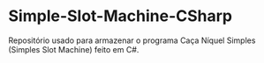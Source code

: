 # Simple-Slot-Machine-CSharp
Repositório usado para armazenar o programa Caça Níquel Simples (Simples Slot Machine) feito em C#.
